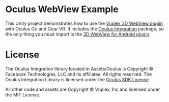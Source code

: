 # Oculus WebView Example

This Unity project demonstrates how to use the [Vuplex 3D WebView plugin](https://developer.vuplex.com/webview/overview) with Oculus Go and Gear VR. It includes the [Oculus Integration](https://assetstore.unity.com/packages/tools/integration/oculus-integration-82022) package, so the only thing you must import is the [3D WebView for Android plugin](https://assetstore.unity.com/packages/tools/gui/3d-webview-for-android-137030).

# License

The Oculus Integration library located in Assets/Oculus is Copyright © Facebook Technologies, LLC and its affiliates. All rights reserved. The Oculus Integration Library is licensed under the [Oculus SDK License](https://developer.oculus.com/licenses/sdk-3.5/).

All other code and assets are Copyright © Vuplex, Inc and licensed under the MIT License.
